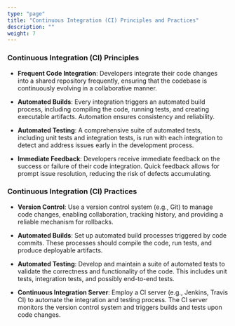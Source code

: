 ```yaml
---
type: "page"
title: "Continuous Integration (CI) Principles and Practices"
description: ""
weight: 7
---
```


### Continuous Integration (CI) Principles

- **Frequent Code Integration**: Developers integrate their code changes into a shared repository frequently, ensuring that the codebase is continuously evolving in a collaborative manner.

- **Automated Builds**: Every integration triggers an automated build process, including compiling the code, running tests, and creating executable artifacts. Automation ensures consistency and reliability.

- **Automated Testing**: A comprehensive suite of automated tests, including unit tests and integration tests, is run with each integration to detect and address issues early in the development process.

- **Immediate Feedback**: Developers receive immediate feedback on the success or failure of their code integration. Quick feedback allows for prompt issue resolution, reducing the risk of defects accumulating.


### Continuous Integration (CI) Practices

- **Version Control**: Use a version control system (e.g., Git) to manage code changes, enabling collaboration, tracking history, and providing a reliable mechanism for rollbacks.

- **Automated Builds**: Set up automated build processes triggered by code commits. These processes should compile the code, run tests, and produce deployable artifacts.

- **Automated Testing**: Develop and maintain a suite of automated tests to validate the correctness and functionality of the code. This includes unit tests, integration tests, and possibly end-to-end tests.

- **Continuous Integration Server**: Employ a CI server (e.g., Jenkins, Travis CI) to automate the integration and testing process. The CI server monitors the version control system and triggers builds and tests upon code changes.